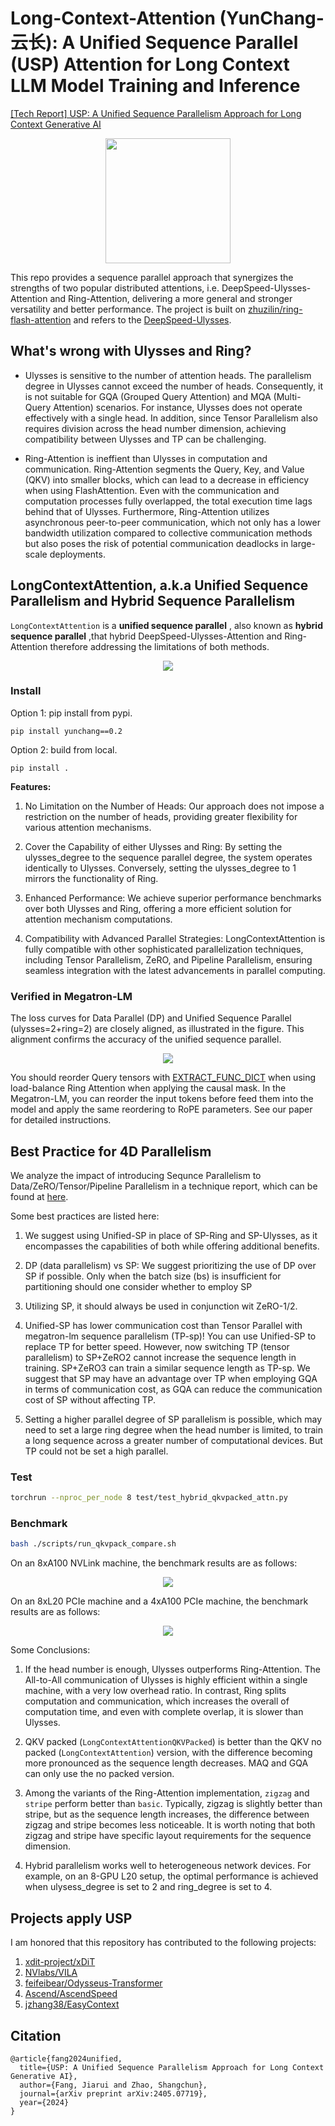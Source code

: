 # Long-Context-Attention (YunChang-云长): A Unified Sequence Parallel (USP) Attention for Long Context LLM Model Training and Inference

[\[Tech Report\] USP: A Unified Sequence Parallelism Approach for Long Context Generative AI](https://arxiv.org/abs/2405.07719)


<p align="center">
    <img src="./media/yun_chang.jpg" width="200" />
</p>

This repo provides a sequence parallel approach that synergizes the strengths of two popular distributed attentions, i.e. DeepSpeed-Ulysses-Attention and Ring-Attention, delivering a more general and stronger versatility and better performance. 
The project is built on [zhuzilin/ring-flash-attention](https://github.com/zhuzilin/ring-flash-attention) and refers to the [DeepSpeed-Ulysses](https://github.com/microsoft/DeepSpeed/blob/master/blogs/deepspeed-ulysses/README.md).



## What's wrong with Ulysses and Ring?

- Ulysses is sensitive to the number of attention heads. 
The parallelism degree in Ulysses cannot exceed the number of heads. 
Consequently, it is not suitable for GQA (Grouped Query Attention) and MQA (Multi-Query Attention) scenarios. For instance, Ulysses does not operate effectively with a single head. 
In addition, since Tensor Parallelism also requires division across the head number dimension, achieving compatibility between Ulysses and TP can be challenging.

- Ring-Attention is ineffient than Ulysses in computation and communication.
Ring-Attention segments the Query, Key, and Value (QKV) into smaller blocks, which can lead to a decrease in efficiency when using FlashAttention.
Even with the communication and computation processes fully overlapped, the total execution time lags behind that of Ulysses. 
Furthermore, Ring-Attention utilizes asynchronous peer-to-peer communication, which not only has a lower bandwidth utilization compared to collective communication methods but also poses the risk of potential communication deadlocks in large-scale deployments.


## LongContextAttention, a.k.a Unified Sequence Parallelism and Hybrid Sequence Parallelism

`LongContextAttention` is a **unified sequence parallel** , also known as **hybrid sequence parallel** ,that hybrid DeepSpeed-Ulysses-Attention and Ring-Attention therefore addressing the limitations of both methods.

<p align="center">
    <img src="./media/hybrid_seqparallel.png">
</p>


### Install

Option 1: pip install from pypi. 

`pip install yunchang==0.2`

Option 2: build from local.

`pip install .`


**Features:**

1. No Limitation on the Number of Heads: Our approach does not impose a restriction on the number of heads, providing greater flexibility for various attention mechanisms.

2. Cover the Capability of either Ulysses and Ring: By setting the ulysses_degree to the sequence parallel degree, the system operates identically to Ulysses. Conversely, setting the ulysses_degree to 1 mirrors the functionality of Ring.

3. Enhanced Performance: We achieve superior performance benchmarks over both Ulysses and Ring, offering a more efficient solution for attention mechanism computations.

4. Compatibility with Advanced Parallel Strategies: LongContextAttention is fully compatible with other sophisticated parallelization techniques, including Tensor Parallelism, ZeRO, and Pipeline Parallelism, ensuring seamless integration with the latest advancements in parallel computing.

### Verified in Megatron-LM
The loss curves for Data Parallel (DP) and Unified Sequence Parallel (ulysses=2+ring=2) are closely aligned, as illustrated in the figure. This alignment confirms the accuracy of the unified sequence parallel.

<p align="center">
    <img src="./media/loss.png">
</p>

You should reorder Query tensors with [EXTRACT_FUNC_DICT](./yunchang/comm/extract_local.py) when using load-balance Ring Attention when applying the causal mask.
In the Megatron-LM, you can reorder the input tokens before feed them into the model and apply the same reordering to RoPE parameters. See our paper for detailed instructions.

## Best Practice for 4D Parallelism


We analyze the impact of introducing Sequnce Parallelism to Data/ZeRO/Tensor/Pipeline Parallelism in a technique report, which can be found at [here](https://arxiv.org/abs/2405.07719).

Some best practices are listed here:

1. We suggest using Unified-SP in place of SP-Ring and SP-Ulysses, as it encompasses the capabilities of both while offering additional benefits.

2. DP (data parallelism) vs SP: We suggest prioritizing the use of DP over SP if possible. 
Only when the batch size (bs) is insufficient for partitioning should one consider whether to employ SP

3. Utilizing SP, it should always be used in conjunction wit ZeRO-1/2.

4. Unified-SP has lower communication cost than Tensor Parallel with megatron-lm sequence parallelism (TP-sp)! You can use Unified-SP to replace TP for better speed. However, now switching TP (tensor parallelism) to SP+ZeRO2 cannot increase the sequence length in training. SP+ZeRO3 can train a similar sequence length as TP-sp. We suggest that SP may have an advantage over TP when employing GQA in terms of communication cost, as GQA can reduce the communication cost of SP without affecting TP.

5. Setting a higher parallel degree of SP parallelism is possible, which may need to set a large ring degree when the head number is limited, to train a long sequence across a greater number of computational devices. But TP could not be set a high parallel.

### Test

```bash
torchrun --nproc_per_node 8 test/test_hybrid_qkvpacked_attn.py
```

### Benchmark


```bash
bash ./scripts/run_qkvpack_compare.sh
```

On an 8xA100 NVLink machine, the benchmark results are as follows:

<p align="center">
    <img src="./media/benchmark_results.png">
</p>

On an 8xL20 PCIe machine and a 4xA100 PCIe machine, the benchmark results are as follows:

<p align="center">
    <img src="./media/pcie_machine.jpg">
</p>

Some Conclusions:

1. If the head number is enough, Ulysses outperforms Ring-Attention. The All-to-All communication of Ulysses is highly efficient within a single machine, with a very low overhead ratio. In contrast, Ring splits computation and communication, which increases the overall of computation time, and even with complete overlap, it is slower than Ulysses.

2. QKV packed (`LongContextAttentionQKVPacked`) is better than the QKV no packed (`LongContextAttention`) version, with the difference becoming more pronounced as the sequence length decreases. MAQ and GQA can only use the no packed version.

3. Among the variants of the Ring-Attention implementation, `zigzag` and `stripe` perform better than `basic`. Typically, zigzag is slightly better than stripe, but as the sequence length increases, the difference between zigzag and stripe becomes less noticeable. It is worth noting that both zigzag and stripe have specific layout requirements for the sequence dimension.

4. Hybrid parallelism works well to heterogeneous network devices. For example, on an 8-GPU L20 setup, the optimal performance is achieved when ulysess_degree is set to 2 and ring_degree is set to 4.

## Projects apply USP
I am honored that this repository has contributed to the following projects:

1. [xdit-project/xDiT](https://github.com/xdit-project/xDiT)
2. [NVlabs/VILA](https://github.com/NVlabs/VILA/blob/main/LongVILA.md)
3. [feifeibear/Odysseus-Transformer](https://github.com/feifeibear/Odysseus-Transformer)
4. [Ascend/AscendSpeed](https://gitee.com/ascend/AscendSpeed/blob/master/docs/features/hybrid-context-parallel.md)
5. [jzhang38/EasyContext](https://github.com/jzhang38/EasyContext)

## Citation
```
@article{fang2024unified,
  title={USP: A Unified Sequence Parallelism Approach for Long Context Generative AI},
  author={Fang, Jiarui and Zhao, Shangchun},
  journal={arXiv preprint arXiv:2405.07719},
  year={2024}
}
```
